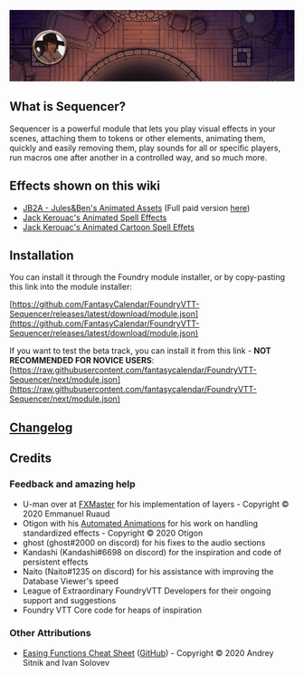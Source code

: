![Item Piles in a nutshell](images/Animation2.gif)

## What is Sequencer?

Sequencer is a powerful module that lets you play visual effects in your scenes, attaching them to tokens or other elements, animating them, quickly and easily removing them, play sounds for all or specific players, run macros one after another in a controlled way, and so much more.

## Effects shown on this wiki

- [JB2A - Jules&Ben's Animated Assets](https://foundryvtt.com/packages/JB2A_DnD5e) (Full paid version [here](https://www.patreon.com/JB2A))
- [Jack Kerouac's Animated Spell Effects](https://foundryvtt.com/packages/animated-spell-effects)
- [Jack Kerouac's Animated Cartoon Spell Effets](https://foundryvtt.com/packages/animated-spell-effects-cartoon)

## Installation

You can install it through the Foundry module installer, or by copy-pasting this link into the module installer:

[https://github.com/FantasyCalendar/FoundryVTT-Sequencer/releases/latest/download/module.json](https://github.com/FantasyCalendar/FoundryVTT-Sequencer/releases/latest/download/module.json)

If you want to test the beta track, you can install it from this link - **NOT RECOMMENDED FOR NOVICE USERS**:
[https://raw.githubusercontent.com/fantasycalendar/FoundryVTT-Sequencer/next/module.json](https://raw.githubusercontent.com/fantasycalendar/FoundryVTT-Sequencer/next/module.json)

## [Changelog](changelog.md)

## Credits

### Feedback and amazing help

- U-man over at [FXMaster](https://gitlab.com/mesfoliesludiques/foundryvtt-fxmaster) for his implementation of layers - Copyright © 2020 Emmanuel Ruaud
- Otigon with his [Automated Animations](https://github.com/otigon/automated-jb2a-animations) for his work on handling standardized effects - Copyright © 2020 Otigon
- ghost (ghost#2000 on discord) for his fixes to the audio sections
- Kandashi (Kandashi#6698 on discord) for the inspiration and code of persistent effects
- Naito (Naito#1235 on discord) for his assistance with improving the Database Viewer's speed
- League of Extraordinary FoundryVTT Developers for their ongoing support and suggestions
- Foundry VTT Core code for heaps of inspiration

### Other Attributions

- [Easing Functions Cheat Sheet](https://easings.net/) ([GitHub](https://github.com/ai/easings.net)) - Copyright © 2020 Andrey Sitnik and Ivan Solovev
